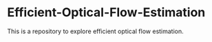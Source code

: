 # Efficient-Optical-Flow-Estimation
This is a repository to explore efficient optical flow estimation. 
